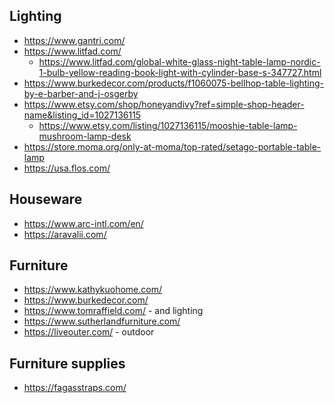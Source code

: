 
## Lighting
* https://www.gantri.com/
* https://www.litfad.com/
    * https://www.litfad.com/global-white-glass-night-table-lamp-nordic-1-bulb-yellow-reading-book-light-with-cylinder-base-s-347727.html
* https://www.burkedecor.com/products/f1060075-bellhop-table-lighting-by-e-barber-and-j-osgerby
* https://www.etsy.com/shop/honeyandivy?ref=simple-shop-header-name&listing_id=1027136115
    * https://www.etsy.com/listing/1027136115/mooshie-table-lamp-mushroom-lamp-desk
* https://store.moma.org/only-at-moma/top-rated/setago-portable-table-lamp
* https://usa.flos.com/

## Houseware
* https://www.arc-intl.com/en/
* https://aravalii.com/

## Furniture
* https://www.kathykuohome.com/
* https://www.burkedecor.com/
* https://www.tomraffield.com/ - and lighting
* https://www.sutherlandfurniture.com/
* https://liveouter.com/ - outdoor

## Furniture supplies
* https://fagasstraps.com/

